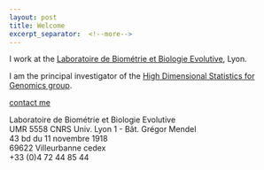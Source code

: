 ```yaml
---
layout: post
title: Welcome 
excerpt_separator:  <!--more-->
---
```



I work at the [Laboratoire de Biométrie et Biologie Evolutive](https://lbbe.univ-lyon1.fr), Lyon. 

I am the principal investigator of the [High Dimensional Statistics for Genomics group](https://lbbe.univ-lyon1.fr/-Equipe-Statistique-en-Grande-.html).

[contact me](mailto:franck.picard@univ-lyon1.fr)

Laboratoire de Biométrie et Biologie Evolutive <br>
UMR 5558 CNRS Univ. Lyon 1 - Bât. Grégor Mendel <br>
43 bd du 11 novembre 1918 <br>
69622 Villeurbanne cedex <br>
+33 (0)4 72 44 85 44 <br>

